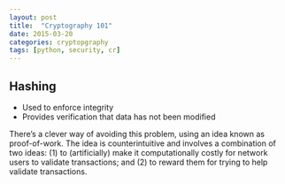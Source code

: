 ```yaml
---
layout: post
title:  "Cryptography 101"
date: 2015-03-20
categories: cryptopgraphy
tags: [python, security, cr]
---
```


## Hashing
- Used to enforce integrity
- Provides verification that data has not been modified


There’s a clever way of avoiding this problem, using an idea known as proof-of-work. The idea is counterintuitive and involves a combination of two ideas: (1) to (artificially) make it computationally costly for network users to validate transactions; and (2) to reward them for trying to help validate transactions. 